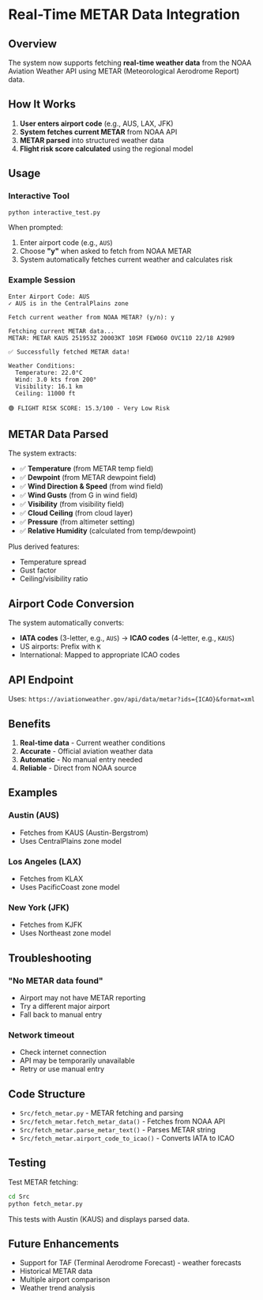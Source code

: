 # Real-Time METAR Data Integration

## Overview

The system now supports fetching **real-time weather data** from the NOAA Aviation Weather API using METAR (Meteorological Aerodrome Report) data.

## How It Works

1. **User enters airport code** (e.g., AUS, LAX, JFK)
2. **System fetches current METAR** from NOAA API
3. **METAR parsed** into structured weather data
4. **Flight risk score calculated** using the regional model

## Usage

### Interactive Tool

```bash
python interactive_test.py
```

When prompted:
1. Enter airport code (e.g., `AUS`)
2. Choose **"y"** when asked to fetch from NOAA METAR
3. System automatically fetches current weather and calculates risk

### Example Session

```
Enter Airport Code: AUS
✓ AUS is in the CentralPlains zone

Fetch current weather from NOAA METAR? (y/n): y

Fetching current METAR data...
METAR: METAR KAUS 251953Z 20003KT 10SM FEW060 OVC110 22/18 A2989

✅ Successfully fetched METAR data!

Weather Conditions:
  Temperature: 22.0°C
  Wind: 3.0 kts from 200°
  Visibility: 16.1 km
  Ceiling: 11000 ft

🟢 FLIGHT RISK SCORE: 15.3/100 - Very Low Risk
```

## METAR Data Parsed

The system extracts:
- ✅ **Temperature** (from METAR temp field)
- ✅ **Dewpoint** (from METAR dewpoint field)
- ✅ **Wind Direction & Speed** (from wind field)
- ✅ **Wind Gusts** (from G in wind field)
- ✅ **Visibility** (from visibility field)
- ✅ **Cloud Ceiling** (from cloud layer)
- ✅ **Pressure** (from altimeter setting)
- ✅ **Relative Humidity** (calculated from temp/dewpoint)

Plus derived features:
- Temperature spread
- Gust factor
- Ceiling/visibility ratio

## Airport Code Conversion

The system automatically converts:
- **IATA codes** (3-letter, e.g., `AUS`) → **ICAO codes** (4-letter, e.g., `KAUS`)
- US airports: Prefix with `K`
- International: Mapped to appropriate ICAO codes

## API Endpoint

Uses: `https://aviationweather.gov/api/data/metar?ids={ICAO}&format=xml`

## Benefits

1. **Real-time data** - Current weather conditions
2. **Accurate** - Official aviation weather data
3. **Automatic** - No manual entry needed
4. **Reliable** - Direct from NOAA source

## Examples

### Austin (AUS)
- Fetches from KAUS (Austin-Bergstrom)
- Uses CentralPlains zone model

### Los Angeles (LAX)
- Fetches from KLAX
- Uses PacificCoast zone model

### New York (JFK)
- Fetches from KJFK
- Uses Northeast zone model

## Troubleshooting

### "No METAR data found"
- Airport may not have METAR reporting
- Try a different major airport
- Fall back to manual entry

### Network timeout
- Check internet connection
- API may be temporarily unavailable
- Retry or use manual entry

## Code Structure

- `Src/fetch_metar.py` - METAR fetching and parsing
- `Src/fetch_metar.fetch_metar_data()` - Fetches from NOAA API
- `Src/fetch_metar.parse_metar_text()` - Parses METAR string
- `Src/fetch_metar.airport_code_to_icao()` - Converts IATA to ICAO

## Testing

Test METAR fetching:
```bash
cd Src
python fetch_metar.py
```

This tests with Austin (KAUS) and displays parsed data.

## Future Enhancements

- Support for TAF (Terminal Aerodrome Forecast) - weather forecasts
- Historical METAR data
- Multiple airport comparison
- Weather trend analysis
